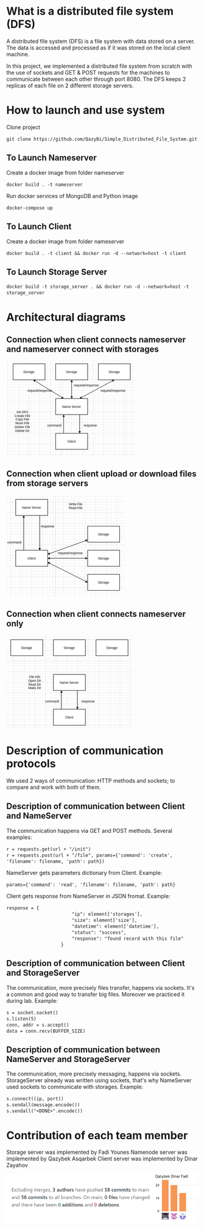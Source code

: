# What is a distributed file system (DFS)
A distributed file system (DFS) is a file system with data stored on a server. The data is accessed and processed as if it was stored on the local client machine.

In this project, we implemented a distributed file system from scratch with the use of sockets and GET & POST requests for the machines to communicate between each other through port 8080. The DFS keeps 2 replicas of each file on 2 different storage servers.

# How to launch and use system
Clone project
```
git clone https://github.com/QazyBi/Simple_Distributed_File_System.git
```
## To Launch Nameserver
Create a docker image from folder nameserver
```
docker build . -t nameserver
```
Run docker services of MongoDB and Python image
```
docker-compose up
```
## To Launch Client
Create a docker image from folder nameserver
```
docker build . -t client && docker run -d --network=host -t client
```

## To Launch Storage Server
```
docker build -t storage_server . && docker run -d --network=host -t storage_server
```

# Architectural diagrams

Connection when client connects nameserver and nameserver connect with storages 
---
![client nameserver storage](https://github.com/QazyBi/Simple_Distributed_File_System/blob/main/img/client_nameserver_storage.png)

Connection when client upload or download files from storage servers
---
![client storage](https://github.com/QazyBi/Simple_Distributed_File_System/blob/main/img/client_storage.png)

Connection when client connects nameserver only
---
![client nameserver only](https://github.com/QazyBi/Simple_Distributed_File_System/blob/main/img/nameserver_client_only.png)
# Description of communication protocols
We used 2 ways of communication: HTTP methods and sockets; to compare and work with both of them.
## Description of communication between Client and NameServer
The communication happens via GET and POST methods. Several examples:
```
r = requests.get(url + "/init")
r = requests.post(url + "/file", params={'command': 'create', 'filename': filename, 'path': path})
```
NameServer gets parameters dictionary from Client. Example:
```
params={'command': 'read', 'filename': filename, 'path': path}
```
Client gets response from NameServer in JSON fromat. Example:
```
response = {
                        "ip": element['storages'],
                        "size": element['size'],
                        "datetime": element['datetime'],
                        "status": "success",
                        "response": "found record with this file"
                    }
```
## Description of communication between Client and StorageServer
The communication, more precisely files transfer, happens via sockets. It's a common and good way to transfer big files. Moreover we practiced it during lab. Example:
```
s = socket.socket()
s.listen(5)
conn, addr = s.accept()
data = conn.recv(BUFFER_SIZE)
```
## Description of communication between NameServer and StorageServer
The communication, more precisely messaging, happens via sockets. StorageServer already was written using sockets, that's why NameServer used sockets to communicate with storages. Example:
```
s.connect((ip, port))
s.sendall(message.encode())
s.sendall("<DONE>".encode())
```
# Contribution of each team member
Storage server was implemented by Fadi Younes
Namenode server was implemented by Qazybek Asqarbek
Client server was implemented by Dinar Zayahov

![1](https://github.com/QazyBi/Simple_Distributed_File_System/blob/main/img/1.png)
